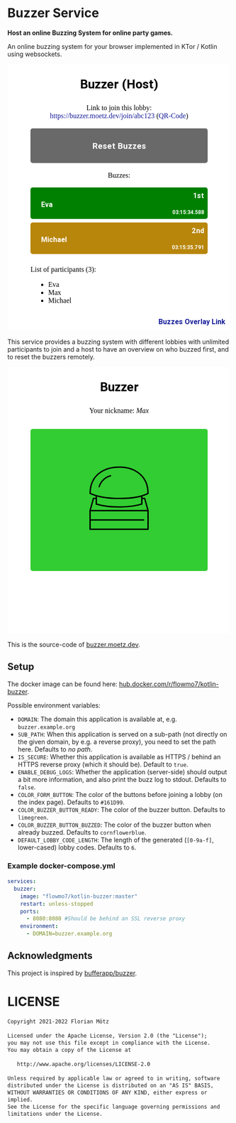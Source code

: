 # Buzzer Service

**Host an online Buzzing System for online party games.**

An online buzzing system for your browser implemented in KTor / Kotlin using websockets.

<p align="center">
  <img src="https://github.com/FlowMo7/kotlin-buzzer/raw/master/screenshots/host_two_buzzed.png" alt="Screenshot of the host view"/>
</p>

This service provides a buzzing system with different lobbies with unlimited participants to join and a host to have an 
overview on who buzzed first, and to reset the buzzers remotely.

<p align="center">
  <img src="https://github.com/FlowMo7/kotlin-buzzer/raw/master/screenshots/participant_not_buzzed.png" alt="Screenshot of the buzzer"/>
</p>

This is the source-code of [buzzer.moetz.dev](https://buzzer.moetz.dev).

## Setup

The docker image can be found here: [hub.docker.com/r/flowmo7/kotlin-buzzer](https://hub.docker.com/r/flowmo7/kotlin-buzzer).

Possible environment variables:

* `DOMAIN`: The domain this application is available at, e.g. `buzzer.example.org`
* `SUB_PATH`: When this application is served on a sub-path (not directly on the given domain, by e.g. a reverse proxy), you need to set the path here. Defaults to _no path_.
* `IS_SECURE`: Whether this application is available as HTTPS / behind an HTTPS reverse proxy (which it should be). Default to `true`.
* `ENABLE_DEBUG_LOGS`: Whether the application (server-side) should output a bit more information, and also print the buzz log to stdout. Defaults to `false`.
* `COLOR_FORM_BUTTON`: The color of the buttons before joining a lobby (on the index page). Defaults to `#161D99`.
* `COLOR_BUZZER_BUTTON_READY`: The color of the buzzer button. Defaults to `limegreen`.
* `COLOR_BUZZER_BUTTON_BUZZED`: The color of the buzzer button when already buzzed. Defaults to `cornflowerblue`.
* `DEFAULT_LOBBY_CODE_LENGTH`: The length of the generated (`[0-9a-f]`, lower-cased) lobby codes. Defaults to `6`.

### Example docker-compose.yml

```yaml
services:
  buzzer:
    image: "flowmo7/kotlin-buzzer:master"
    restart: unless-stopped
    ports:
      - 8080:8080 #Should be behind an SSL reverse proxy
    environment:
      - DOMAIN=buzzer.example.org
```

## Acknowledgments

This project is inspired by [bufferapp/buzzer](https://github.com/bufferapp/buzzer).

# LICENSE

```
Copyright 2021-2022 Florian Mötz

Licensed under the Apache License, Version 2.0 (the "License");
you may not use this file except in compliance with the License.
You may obtain a copy of the License at

   http://www.apache.org/licenses/LICENSE-2.0

Unless required by applicable law or agreed to in writing, software
distributed under the License is distributed on an "AS IS" BASIS,
WITHOUT WARRANTIES OR CONDITIONS OF ANY KIND, either express or implied.
See the License for the specific language governing permissions and
limitations under the License.
```
